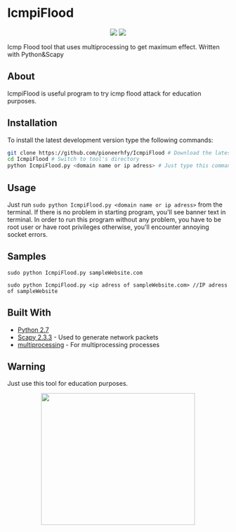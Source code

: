 # IcmpiFlood 
<p align="center">
<img src="https://img.shields.io/badge/Python-2-yellow.svg"> <img src="https://img.shields.io/badge/license-GPLv3-red.svg"></a>

Icmp Flood tool that uses multiprocessing to get maximum effect. Written with Python&Scapy

## About
IcmpiFlood is useful program to try icmp flood attack for education purposes.

## Installation
To install the latest development version type the following commands:

```bash
git clone https://github.com/pioneerhfy/IcmpiFlood # Download the latest revision
cd IcmpiFlood # Switch to tool's directory
python IcmpiFlood.py <domain name or ip adress> # Just type this command
```
## Usage

Just run `sudo python IcmpiFlood.py <domain name or ip adress>` from the terminal. If there is no problem in starting program, you'll see banner text in terminal. In order to run this program without any problem, you have to be root user or have root privileges otherwise, you'll encounter annoying socket errors.                         

## Samples

```shell
sudo python IcmpiFlood.py sampleWebsite.com
```

```shell
sudo python IcmpiFlood.py <ip adress of sampleWebsite.com> //IP adress of sampleWebsite
```
## Built With

* [Python 2.7](https://www.python.org/)
* [Scapy 2.3.3](http://www.secdev.org/projects/scapy/) - Used to generate network packets
* [multiprocessing](https://docs.python.org/2/library/multiprocessing.html) - For multiprocessing processes

## Warning

Just use this tool for education purposes.

<p align="center">
<img src="https://github.com/pioneerhfy/IcmpiFlood/blob/master/blastoise-black2.jpg" width="350" height="300">
